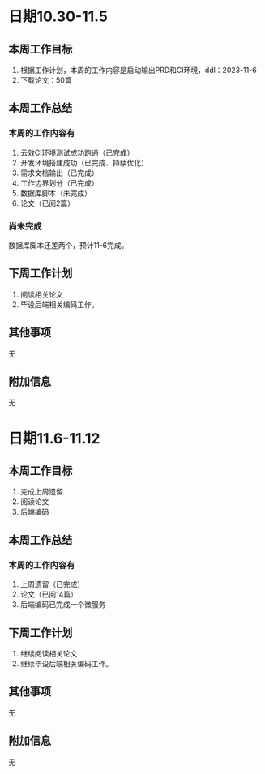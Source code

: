 # 日期10.30-11.5

## 本周工作目标

1. 根据工作计划，本周的工作内容是启动输出PRD和CI环境，ddl：2023-11-6
2. 下载论文：50篇

## 本周工作总结

### 本周的工作内容有

1. 云效CI环境测试成功跑通（已完成）
2. 开发环境搭建成功（已完成、持续优化）
3. 需求文档输出（已完成）
4. 工作边界划分（已完成）
5. 数据库脚本（未完成）
6. 论文（已阅2篇）

### 尚未完成

数据库脚本还差两个，预计11-6完成。

## 下周工作计划

1. 阅读相关论文
2. 毕设后端相关编码工作。

## 其他事项

无

## 附加信息

无

# 日期11.6-11.12

## 本周工作目标

1. 完成上周遗留
2. 阅读论文
3. 后端编码

## 本周工作总结

### 本周的工作内容有

1. 上周遗留（已完成）
2. 论文（已阅14篇）
3. 后端编码已完成一个微服务

## 下周工作计划

1. 继续阅读相关论文
2. 继续毕设后端相关编码工作。

## 其他事项

无

## 附加信息

无